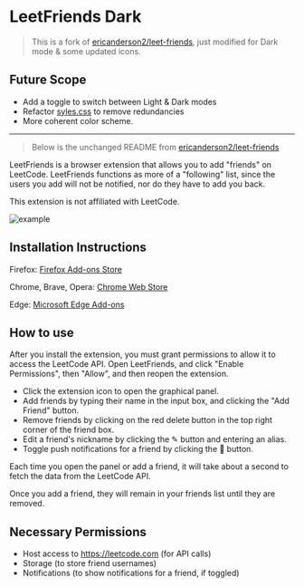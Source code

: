 # LeetFriends Dark

> This is a fork of [ericanderson2/leet-friends](https://github.com/ericanderson2/leet-friends), just modified for Dark mode & some updated icons.

## Future Scope

- Add a toggle to switch between Light & Dark modes
- Refactor [syles.css](./popup/style.css) to remove redundancies
- More coherent color scheme.


---
> Below is the unchanged README from [ericanderson2/leet-friends](https://github.com/ericanderson2/leet-friends)

LeetFriends is a browser extension that allows you to add "friends" on LeetCode. LeetFriends functions as more of a "following" list, since the users you add will not be notified, nor do they have to add you back.

This extension is not affiliated with LeetCode.

![example](https://raw.githubusercontent.com/ericanderson2/leet-friends/main/example.png)

## Installation Instructions

Firefox: [Firefox Add-ons Store](https://addons.mozilla.org/en-US/firefox/addon/leetfriends/)

Chrome, Brave, Opera: [Chrome Web Store](https://chromewebstore.google.com/detail/leetfriends/dandpnnlcoaaaphhopnaajagdidhldak)

Edge: [Microsoft Edge Add-ons](https://microsoftedge.microsoft.com/addons/detail/leetfriends/bidcgeceaakflgkjapkaajgcdhepfimn)

## How to use

After you install the extension, you must grant permissions to allow it to access the LeetCode API. Open LeetFriends, and click "Enable Permissions", then "Allow", and then reopen the extension.

- Click the extension icon to open the graphical panel.
- Add friends by typing their name in the input box, and clicking the "Add Friend" button.
- Remove friends by clicking on the red delete button in the top right corner of the friend box.
- Edit a friend's nickname by clicking the ✎ button and entering an alias.
- Toggle push notifications for a friend by clicking the 🔔 button.

Each time you open the panel or add a friend, it will take about a second to fetch the data from the LeetCode API.

Once you add a friend, they will remain in your friends list until they are removed.

## Necessary Permissions
- Host access to https://leetcode.com (for API calls)
- Storage (to store friend usernames)
- Notifications (to show notifications for a friend, if toggled)
